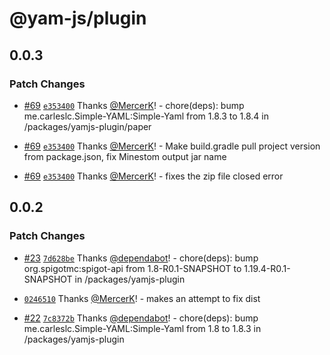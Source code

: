 # @yam-js/plugin

## 0.0.3

### Patch Changes

- [#69](https://github.com/Yam-JS/YamJS/pull/69) [`e353400`](https://github.com/Yam-JS/YamJS/commit/e353400da2c50a604ce985ccd0d08335db17d9cb) Thanks [@MercerK](https://github.com/MercerK)! - chore(deps): bump me.carleslc.Simple-YAML:Simple-Yaml from 1.8.3 to 1.8.4 in /packages/yamjs-plugin/paper

- [#69](https://github.com/Yam-JS/YamJS/pull/69) [`e353400`](https://github.com/Yam-JS/YamJS/commit/e353400da2c50a604ce985ccd0d08335db17d9cb) Thanks [@MercerK](https://github.com/MercerK)! - Make build.gradle pull project version from package.json, fix Minestom output jar name

- [#69](https://github.com/Yam-JS/YamJS/pull/69) [`e353400`](https://github.com/Yam-JS/YamJS/commit/e353400da2c50a604ce985ccd0d08335db17d9cb) Thanks [@MercerK](https://github.com/MercerK)! - fixes the zip file closed error

## 0.0.2

### Patch Changes

- [#23](https://github.com/Yam-JS/YamJS/pull/23) [`7d628be`](https://github.com/Yam-JS/YamJS/commit/7d628bebde8ed79ca96d051ef29a59f0c1bc26d6) Thanks [@dependabot](https://github.com/apps/dependabot)! - chore(deps): bump org.spigotmc:spigot-api from 1.8-R0.1-SNAPSHOT to 1.19.4-R0.1-SNAPSHOT in /packages/yamjs-plugin

- [`0246510`](https://github.com/Yam-JS/YamJS/commit/0246510b20eba5626a1687969d078fca3763d318) Thanks [@MercerK](https://github.com/MercerK)! - makes an attempt to fix dist

- [#22](https://github.com/Yam-JS/YamJS/pull/22) [`7c8372b`](https://github.com/Yam-JS/YamJS/commit/7c8372b673062ba51b19e20aab02141e53e4515c) Thanks [@dependabot](https://github.com/apps/dependabot)! - chore(deps): bump me.carleslc.Simple-YAML:Simple-Yaml from 1.8 to 1.8.3 in /packages/yamjs-plugin
